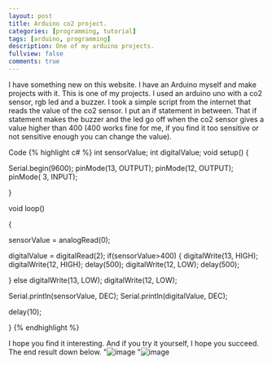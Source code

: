 ```yaml
---
layout: post
title: Arduino co2 project.
categories: [programming, tutorial]
tags: [arduino, programming]
description: One of my arduino projects.
fullview: false
comments: true
---
```


I have something new on this website.
I have an Arduino myself and make projects with it. This is one of my projects.
I used an arduino uno with a co2 sensor, rgb led and a buzzer. 
I took a simple script from the internet that reads the value of the co2 sensor. I put an if statement in between. 
That if statement makes the buzzer and the led go off when the co2 sensor gives a value higher than 400 (400 works fine for me, if you find it too sensitive or not sensitive enough you can change the value). 


Code
{% highlight c# %}
int sensorValue;
int digitalValue;
void setup()
{

Serial.begin(9600); 
pinMode(13, OUTPUT);
pinMode(12, OUTPUT);
pinMode( 3, INPUT);

}


void loop()

{

sensorValue = analogRead(0); 

digitalValue = digitalRead(2); 
if(sensorValue>400)
{
digitalWrite(13, HIGH);
digitalWrite(12, HIGH);
delay(500);
digitalWrite(12, LOW);
delay(500);


}
else
digitalWrite(13, LOW);
digitalWrite(12, LOW);


Serial.println(sensorValue, DEC); 
Serial.println(digitalValue, DEC);

delay(10); 

}
{% endhighlight %}

I hope you find it interesting. And if you try it yourself, I hope you succeed.
The end result down below. 
"![image](https://user-images.githubusercontent.com/82642042/168333785-caccb694-d729-418c-b6be-f788ad0b43fb.png)
"![image](https://user-images.githubusercontent.com/82642042/168333860-539c851b-289b-4b91-a036-1e9bedc28395.png)
